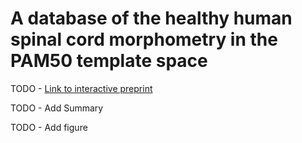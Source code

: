 # A database of the healthy human spinal cord morphometry in the PAM50 template space

TODO - [Link to interactive preprint](TODO)

TODO - Add Summary

TODO - Add figure 
